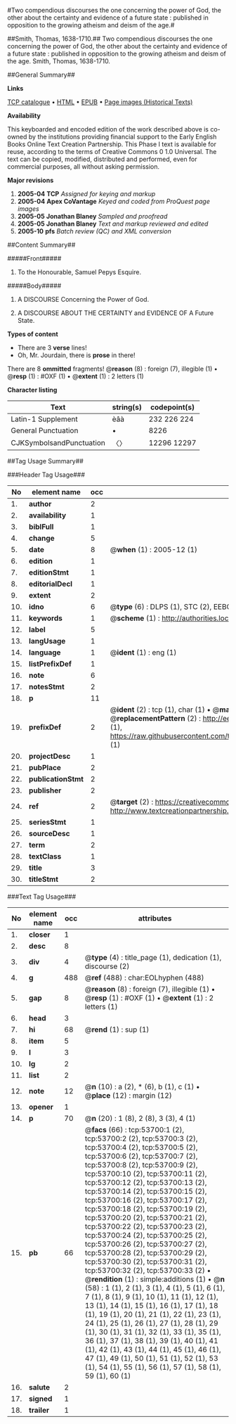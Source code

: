 #Two compendious discourses the one concerning the power of God, the other about the certainty and evidence of a future state : published in opposition to the growing atheism and deism of the age.#

##Smith, Thomas, 1638-1710.##
Two compendious discourses the one concerning the power of God, the other about the certainty and evidence of a future state : published in opposition to the growing atheism and deism of the age.
Smith, Thomas, 1638-1710.

##General Summary##

**Links**

[TCP catalogue](http://www.ota.ox.ac.uk/tcp/)  • 
[HTML](http://tei.it.ox.ac.uk/tcp/Texts-HTML/free/A60/A60590.html)  • 
[EPUB](http://tei.it.ox.ac.uk/tcp/Texts-EPUB/free/A60/A60590.epub) • 
[Page images (Historical Texts)](https://data.historicaltexts.jisc.ac.uk/view?pubId=eebo-12085062e&pageId=eebo-12085062e-53700-1)

**Availability**

This keyboarded and encoded edition of the
	       work described above is co-owned by the institutions
	       providing financial support to the Early English Books
	       Online Text Creation Partnership. This Phase I text is
	       available for reuse, according to the terms of Creative
	       Commons 0 1.0 Universal. The text can be copied,
	       modified, distributed and performed, even for
	       commercial purposes, all without asking permission.

**Major revisions**

1. __2005-04__ __TCP__ *Assigned for keying and markup*
1. __2005-04__ __Apex CoVantage__ *Keyed and coded from ProQuest page images*
1. __2005-05__ __Jonathan Blaney__ *Sampled and proofread*
1. __2005-05__ __Jonathan Blaney__ *Text and markup reviewed and edited*
1. __2005-10__ __pfs__ *Batch review (QC) and XML conversion*

##Content Summary##

#####Front#####

1. To the Honourable, Samuel Pepys Esquire.

#####Body#####

1. A DISCOURSE Concerning the Power of God.

1. A DISCOURSE ABOUT THE CERTAINTY and EVIDENCE OF A Future State.

**Types of content**

  * There are 3 **verse** lines!
  * Oh, Mr. Jourdain, there is **prose** in there!

There are 8 **ommitted** fragments! 
 @__reason__ (8) : foreign (7), illegible (1)  •  @__resp__ (1) : #OXF (1)  •  @__extent__ (1) : 2 letters (1)

**Character listing**


|Text|string(s)|codepoint(s)|
|---|---|---|
|Latin-1 Supplement|èâà|232 226 224|
|General Punctuation|•|8226|
|CJKSymbolsandPunctuation|〈〉|12296 12297|

##Tag Usage Summary##

###Header Tag Usage###

|No|element name|occ|attributes|
|---|---|---|---|
|1.|__author__|2||
|2.|__availability__|1||
|3.|__biblFull__|1||
|4.|__change__|5||
|5.|__date__|8| @__when__ (1) : 2005-12 (1)|
|6.|__edition__|1||
|7.|__editionStmt__|1||
|8.|__editorialDecl__|1||
|9.|__extent__|2||
|10.|__idno__|6| @__type__ (6) : DLPS (1), STC (2), EEBO-CITATION (1), OCLC (1), VID (1)|
|11.|__keywords__|1| @__scheme__ (1) : http://authorities.loc.gov/ (1)|
|12.|__label__|5||
|13.|__langUsage__|1||
|14.|__language__|1| @__ident__ (1) : eng (1)|
|15.|__listPrefixDef__|1||
|16.|__note__|6||
|17.|__notesStmt__|2||
|18.|__p__|11||
|19.|__prefixDef__|2| @__ident__ (2) : tcp (1), char (1)  •  @__matchPattern__ (2) : ([0-9\-]+):([0-9IVX]+) (1), (.+) (1)  •  @__replacementPattern__ (2) : http://eebo.chadwyck.com/downloadtiff?vid=$1&page=$2 (1), https://raw.githubusercontent.com/textcreationpartnership/Texts/master/tcpchars.xml#$1 (1)|
|20.|__projectDesc__|1||
|21.|__pubPlace__|2||
|22.|__publicationStmt__|2||
|23.|__publisher__|2||
|24.|__ref__|2| @__target__ (2) : https://creativecommons.org/publicdomain/zero/1.0/ (1), http://www.textcreationpartnership.org/docs/. (1)|
|25.|__seriesStmt__|1||
|26.|__sourceDesc__|1||
|27.|__term__|2||
|28.|__textClass__|1||
|29.|__title__|3||
|30.|__titleStmt__|2||


###Text Tag Usage###

|No|element name|occ|attributes|
|---|---|---|---|
|1.|__closer__|1||
|2.|__desc__|8||
|3.|__div__|4| @__type__ (4) : title_page (1), dedication (1), discourse (2)|
|4.|__g__|488| @__ref__ (488) : char:EOLhyphen (488)|
|5.|__gap__|8| @__reason__ (8) : foreign (7), illegible (1)  •  @__resp__ (1) : #OXF (1)  •  @__extent__ (1) : 2 letters (1)|
|6.|__head__|3||
|7.|__hi__|68| @__rend__ (1) : sup (1)|
|8.|__item__|5||
|9.|__l__|3||
|10.|__lg__|2||
|11.|__list__|2||
|12.|__note__|12| @__n__ (10) : a (2), * (6), b (1), c (1)  •  @__place__ (12) : margin (12)|
|13.|__opener__|1||
|14.|__p__|70| @__n__ (20) : 1 (8), 2 (8), 3 (3), 4 (1)|
|15.|__pb__|66| @__facs__ (66) : tcp:53700:1 (2), tcp:53700:2 (2), tcp:53700:3 (2), tcp:53700:4 (2), tcp:53700:5 (2), tcp:53700:6 (2), tcp:53700:7 (2), tcp:53700:8 (2), tcp:53700:9 (2), tcp:53700:10 (2), tcp:53700:11 (2), tcp:53700:12 (2), tcp:53700:13 (2), tcp:53700:14 (2), tcp:53700:15 (2), tcp:53700:16 (2), tcp:53700:17 (2), tcp:53700:18 (2), tcp:53700:19 (2), tcp:53700:20 (2), tcp:53700:21 (2), tcp:53700:22 (2), tcp:53700:23 (2), tcp:53700:24 (2), tcp:53700:25 (2), tcp:53700:26 (2), tcp:53700:27 (2), tcp:53700:28 (2), tcp:53700:29 (2), tcp:53700:30 (2), tcp:53700:31 (2), tcp:53700:32 (2), tcp:53700:33 (2)  •  @__rendition__ (1) : simple:additions (1)  •  @__n__ (58) : 1 (1), 2 (1), 3 (1), 4 (1), 5 (1), 6 (1), 7 (1), 8 (1), 9 (1), 10 (1), 11 (1), 12 (1), 13 (1), 14 (1), 15 (1), 16 (1), 17 (1), 18 (1), 19 (1), 20 (1), 21 (1), 22 (1), 23 (1), 24 (1), 25 (1), 26 (1), 27 (1), 28 (1), 29 (1), 30 (1), 31 (1), 32 (1), 33 (1), 35 (1), 36 (1), 37 (1), 38 (1), 39 (1), 40 (1), 41 (1), 42 (1), 43 (1), 44 (1), 45 (1), 46 (1), 47 (1), 49 (1), 50 (1), 51 (1), 52 (1), 53 (1), 54 (1), 55 (1), 56 (1), 57 (1), 58 (1), 59 (1), 60 (1)|
|16.|__salute__|2||
|17.|__signed__|1||
|18.|__trailer__|1||
